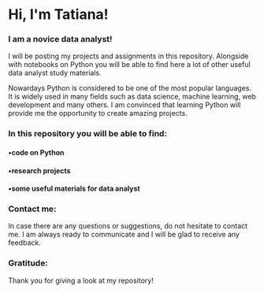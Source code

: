 # Hi, I'm Tatiana!

### I am a novice data analyst!

I will be posting my projects and assignments in this repository. Alongside with notebooks on Python you will be able to find here a lot of other useful data analyst study materials.

Nowardays Python is considered to be one of the most popular languages. It is widely used in many fields such as data science, machine learning, web development and many others. I am convinced that learning Python will provide me the opportunity to create amazing projects. 


### In this repository you will be able to find:
#### •code on Python
#### •research projects
#### •some useful materials for data analyst 

### Contact me:
In case there are any questions or suggestions, do not hesitate to contact me. I am always ready to communicate and I will be glad to receive any feedback.

### Gratitude:
Thank you for giving a look at my repository!
